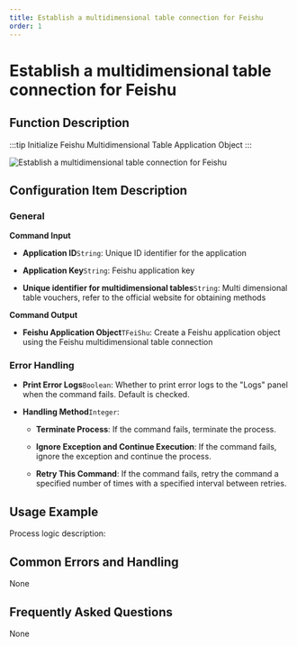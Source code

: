 ```yaml
---
title: Establish a multidimensional table connection for Feishu
order: 1
---
```


# Establish a multidimensional table connection for Feishu

## Function Description

:::tip 
Initialize Feishu Multidimensional Table Application Object
:::

![Establish a multidimensional table connection for Feishu](../../../../assets/Establish%20a%20multidimensional%20table%20connection%20for%20Feishu_command.png)

## Configuration Item Description

### General

**Command Input**

- **Application ID**`String`: Unique ID identifier for the application

- **Application Key**`String`: Feishu application key

- **Unique identifier for multidimensional tables**`String`: Multi dimensional table vouchers, refer to the official website for obtaining methods


**Command Output**

- **Feishu Application Object**`TFeiShu`: Create a Feishu application object using the Feishu multidimensional table connection

### Error Handling

- **Print Error Logs**`Boolean`: Whether to print error logs to the "Logs" panel when the command fails. Default is checked. 

- **Handling Method**`Integer`:

    - **Terminate Process**: If the command fails, terminate the process.

    - **Ignore Exception and Continue Execution**: If the command fails, ignore the exception and continue the process.

    - **Retry This Command**: If the command fails, retry the command a specified number of times with a specified interval between retries.

## Usage Example

Process logic description:

## Common Errors and Handling

None

## Frequently Asked Questions

None

